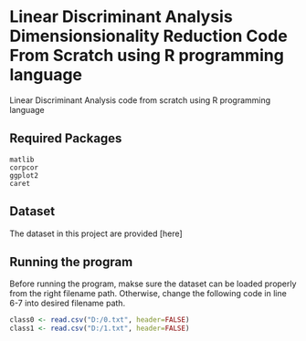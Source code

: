 # Linear Discriminant Analysis Dimensionsionality Reduction Code From Scratch using R programming language
Linear Discriminant Analysis code from scratch using R programming language

## Required Packages
`matlib`<br>
`corpcor`<br>
`ggplot2`<br>
`caret`<br>

## Dataset
The dataset in this project are provided [here]

## Running the program
Before running the program, makse sure the dataset can be loaded properly from the right filename path. Otherwise, change the following code in line 6-7 into desired filename path.

```R
class0 <- read.csv("D:/0.txt", header=FALSE)
class1 <- read.csv("D:/1.txt", header=FALSE)
```
